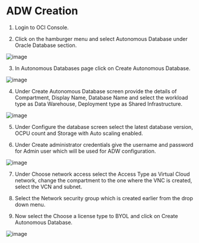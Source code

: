 <h1>ADW Creation</h1>

1. Login to OCI Console.

2. Click on the hamburger menu and select Autonomous Database under Oracle Database section.

![image](https://user-images.githubusercontent.com/71814347/114854629-a75dd600-9e02-11eb-9055-1f7945840179.png)

3. In Autonomous Databases page click on Create Autonomous Database.

![image](https://user-images.githubusercontent.com/71814347/114854712-bd6b9680-9e02-11eb-865c-40c47c0236ee.png)

4. Under Create Autonomous Database screen provide the details of Compartment, Display Name, Database Name and select the workload type as Data Warehouse, Deployment type as Shared Infrastructure.

![image](https://user-images.githubusercontent.com/71814347/114854791-cfe5d000-9e02-11eb-8b1c-9ad0255b2e38.png)

5. Under Configure the database screen select the latest database version, OCPU count and Storage with Auto scaling enabled.

6. Under Create administrator credentials give the username and password for Admin user which will be used for ADW configuration.

![image](https://user-images.githubusercontent.com/71814347/114854879-e8ee8100-9e02-11eb-9137-4762ae53cd0e.png)

7. Under Choose network access select the Access Type as Virtual Cloud network, change the compartment to the one where the VNC is created, select the VCN and subnet.

8. Select the Network security group which is created earlier from the drop down menu.

9. Now select the Choose a license type to BYOL and click on Create Autonomous Database.

![image](https://user-images.githubusercontent.com/71814347/114854975-03c0f580-9e03-11eb-8653-a52159101a94.png)
